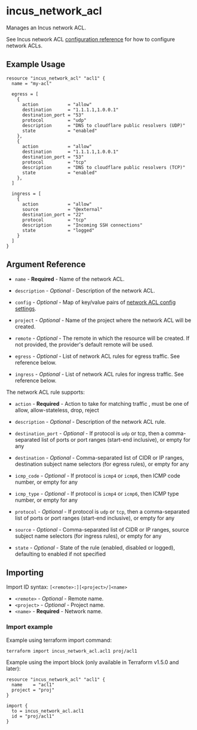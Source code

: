 # incus_network_acl

Manages an Incus network ACL.

See Incus network ACL [configuration reference](https://linuxcontainers.org/incus/docs/main/howto/network_acls/) for how to configure network ACLs.

## Example Usage

```hcl
resource "incus_network_acl" "acl1" {
  name = "my-acl"

  egress = [
    {
      action           = "allow"
      destination      = "1.1.1.1,1.0.0.1"
      destination_port = "53"
      protocol         = "udp"
      description      = "DNS to cloudflare public resolvers (UDP)"
      state            = "enabled"
    },
    {
      action           = "allow"
      destination      = "1.1.1.1,1.0.0.1"
      destination_port = "53"
      protocol         = "tcp"
      description      = "DNS to cloudflare public resolvers (TCP)"
      state            = "enabled"
    },
  ]

  ingress = [
    {
      action           = "allow"
      source           = "@external"
      destination_port = "22"
      protocol         = "tcp"
      description      = "Incoming SSH connections"
      state            = "logged"
    }
  ]
}
```

## Argument Reference

* `name` - **Required** - Name of the network ACL.

* `description` - *Optional* - Description of the network ACL.

* `config` - *Optional* - Map of key/value pairs of
  [network ACL config settings](hhttps://linuxcontainers.org/incus/docs/main/howto/network_acls/).

* `project` - *Optional* - Name of the project where the network ACL will be created.

* `remote` - *Optional* - The remote in which the resource will be created. If
  not provided, the provider's default remote will be used.

* `egress` - *Optional* - List of network ACL rules for egress traffic. See reference below.
 
* `ingress` - *Optional* - List of network ACL rules for ingress traffic. See reference below.

The network ACL rule supports:

* `action` - **Required** - Action to take for matching traffic , must be one of allow, allow-stateless, drop, reject
 
* `description` - *Optional* - Description of the network ACL rule.

* `destination_port` - *Optional* - If protocol is `udp` or tcp, then a comma-separated list of ports or port ranges (start-end inclusive), or empty for any
 
* `destination` - *Optional* - Comma-separated list of CIDR or IP ranges, destination subject name selectors (for egress rules), or empty for any

* `icmp_code` - *Optional* - If protocol is `icmp4` or `icmp6`, then ICMP code number, or empty for any

* `icmp_type` - *Optional* - If protocol is `icmp4` or `icmp6`, then ICMP type number, or empty for any

* `protocol` - *Optional* - If protocol is `udp` or `tcp`, then a comma-separated list of ports or port ranges (start-end inclusive), or empty for any

* `source` - *Optional* - Comma-separated list of CIDR or IP ranges, source subject name selectors (for ingress rules), or empty for any

* `state` - *Optional* - State of the rule (enabled, disabled or logged), defaulting to enabled if not specified

## Importing

Import ID syntax: `[<remote>:][<project>/]<name>`

* `<remote>` - *Optional* - Remote name.
* `<project>` - *Optional* - Project name.
* `<name>` - **Required** - Network name.

### Import example

Example using terraform import command:

```shell
terraform import incus_network_acl.acl1 proj/acl1
```

Example using the import block (only available in Terraform v1.5.0 and later):

```hcl
resource "incus_network_acl" "acl1" {
  name    = "acl1"
  project = "proj"
}

import {
  to = incus_network_acl.acl1
  id = "proj/acl1"
}
```

